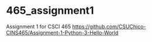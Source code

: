 # 465_assignment1
Assignment 1 for CSCI 465
https://github.com/CSUChico-CINS465/Assignment-1-Python-3-Hello-World
